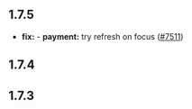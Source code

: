 ## 1.7.5

* **fix:**  - **payment:** try refresh on focus ([#7511](https://github.com/AzzappApp/azzapp/pull/7511))

## 1.7.4



## 1.7.3

